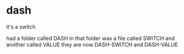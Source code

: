 # dash
it's a switch

had a folder called DASH
in that folder was a file called SWITCH
and another called VALUE
they are now DASH-SWITCH and DASH-VALUE
